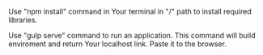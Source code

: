 Use "npm install" command in Your terminal in "/" path to install required libraries.

Use "gulp serve" command to run an application. This command will build enviroment and return Your localhost link. Paste it to the browser.
